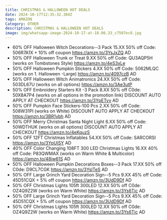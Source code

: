 ```yaml
---
title: CHRISTMAS & HALLOWEEN HOT DEALS
date: 2024-10-17T12:35:32.384Z
tags: AMAZON
Category: OTHER
description: CHRISTMAS & HALLOWEEN HOT DEALS
image: img/whatsapp-image-2024-10-17-at-18.06.33_c7507ec8.jpg
---
```

* 60% OFF Halloween Witch Decorations--3 Pack
  15.XX
  50% off Code: 506R7A1X + 10% off coupon
  https://amzn.to/3YsJxZQ    AD
* 50% OFF Halloween Trunk or Treat
  9.XX
  50% off Code: QU3AQP5H (works on Tombstones Style)
  https://amzn.to/4eS3xLe
* 50% OFF Halloween Pumpkin Stickers
  4.XX
  50% off Code: 5062MLQC (works on 1. Halloween -Large)
  https://amzn.to/4097czB   AD
* 50% OFF Halloween Witch Animatronics
  24.XX
  50% off Code: 503DL67U (works on all options)
  https://amzn.to/3Ae3utP
* 50% OFF Embroidery Starters Kit -3 Pack
  8.XX
  50% off C0de: 50X8A7P4 (works on all options in the promotion link)
  DISCOUNT AUTO APPLY AT CHECKOUT
  https://amzn.to/3YpETvv   AD
* 50% OFF Pumpkin Face Stickers-100 Pcs
  2.XX
  50% off Code: 508W31PI (works on White)
  DISCOUNT AUTO APPLY AT CHECKOUT
  https://amzn.to/3BR1ybh   AD
* 50% OFF Merry Christmas Santa Night Light
  6.XX
  50% off Code: 50WDTHUK (works on all options)
  DISCOUNT AUTO APPLY AT CHECKOUT
  https://amzn.to/4eKquzS
* 50% OFF 12FT Christmas Inflatables
  54.XX
  50% off Code: SARCORSI
  https://amzn.to/3YpUISY   AD
* 40% OFF Color Changing 108FT 300 LED Christmas Lights
  16.XX
  40% off Code: P83QWMAX (works on Warm White & Multicolor)
  https://amzn.to/48iw61S   AD
* 50% OFF Halloween Pumpkin Decorations Boxes--3 Pack
  17.XX
  50% off C0de: D9CL7CGK
  https://amzn.to/3YsITeS   AD
* 50% OFF Large Grinch Yard Decoration Sign--5 Pcs
  9.XX
  45% off Code: 45D51CQX + 5% off coupon
  https://amzn.to/3UdD9Df  AD
* 50% OFF Christmas Lights 105ft 300LED
  12.XX
  50% off C0de: OZ4Q9Z2W (works on Warm White)
  https://amzn.to/3Ys6Tic   AD
* 50% OFF Large Grinch Yard Decoration Sign--5 Pcs
  9.XX
  45% off Code: 45D51CQX + 5% off coupon
  https://amzn.to/3UdD9Df  AD
* 50% OFF Christmas Lights 105ft 300LED
  12.XX
  50% off C0de: OZ4Q9Z2W (works on Warm White)
  https://amzn.to/3Ys6Tic   AD